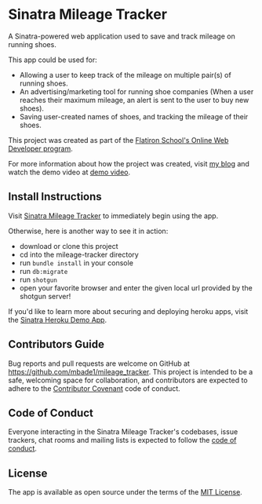 # Sinatra Mileage Tracker

A Sinatra-powered web application used to save and track mileage on running shoes.

This app could be used for:
* Allowing a user to keep track of the mileage on multiple pair(s) of running shoes.
* An advertising/marketing tool for running shoe companies (When a user reaches their maximum mileage, an alert is sent to the user to buy new shoes). 
* Saving user-created names of shoes, and tracking the mileage of their shoes.

This project was created as part of the [Flatiron School's Online Web Developer program](https://flatironschool.com/).

For more information about how the project was created, visit [my blog](https://mbade1.github.io/sinatra_project_mileage_tracker) and watch the demo video at [demo video](https://www.youtube.com/watch?v=uQ37erBjvHI&list=PLUv_cs_etiP46tkJnQF7_7bPXbliRTsTt&index=3&t=0s).

## Install Instructions

Visit [Sinatra Mileage Tracker](https://running-mileage-tracker.herokuapp.com/) to immediately begin using the app.

Otherwise, here is another way to see it in action: 
- download or clone this project
- cd into the mileage-tracker directory
- run `bundle install` in your console
- run `db:migrate`
- run `shotgun`
- open your favorite browser and enter the given local url provided by the shotgun server!

If you'd like to learn more about securing and deploying heroku apps, visit the [Sinatra Heroku Demo App](https://running-mileage-tracker.herokuapp.com/).

## Contributors Guide

Bug reports and pull requests are welcome on GitHub at https://github.com/mbade1/mileage_tracker. This project is intended to be a safe, welcoming space for collaboration, and contributors are expected to adhere to the [Contributor Covenant](http://contributor-covenant.org) code of conduct.

## Code of Conduct

Everyone interacting in the Sinatra Mileage Tracker's codebases, issue trackers, chat rooms and mailing lists is expected to follow the [code of conduct](https://github.com/mbade1/mileage_tracker/CODE_OF_CONDUCT.md).

## License

The app is available as open source under the terms of the [MIT License](https://opensource.org/licenses/MIT).